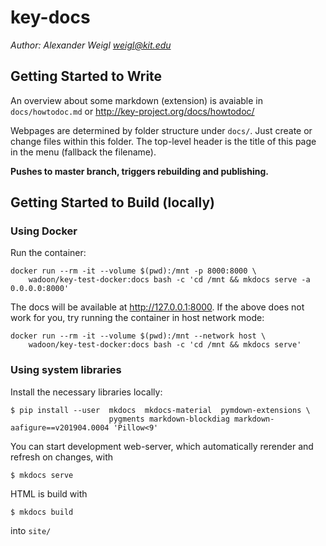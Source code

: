 # key-docs

*Author: Alexander Weigl <weigl@kit.edu>*

## Getting Started to Write

An overview about some markdown (extension) is avaiable in `docs/howtodoc.md` or 
http://key-project.org/docs/howtodoc/

Webpages are determined by folder structure under `docs/`. Just create or change
files within this folder. The top-level header is the title of this page in the
menu (fallback the filename).

**Pushes to master branch, triggers rebuilding and publishing.**


## Getting Started to Build (locally)

### Using Docker

Run the container:

```
docker run --rm -it --volume $(pwd):/mnt -p 8000:8000 \
    wadoon/key-test-docker:docs bash -c 'cd /mnt && mkdocs serve -a 0.0.0.0:8000'
```

The docs will be available at http://127.0.0.1:8000. If the above does not work for you, try running the container in host network mode:

```
docker run --rm -it --volume $(pwd):/mnt --network host \
    wadoon/key-test-docker:docs bash -c 'cd /mnt && mkdocs serve'
```

### Using system libraries

Install the necessary libraries locally: 

```
$ pip install --user  mkdocs  mkdocs-material  pymdown-extensions \
                      pygments markdown-blockdiag markdown-aafigure==v201904.0004 'Pillow<9'
```

You can start development web-server, which automatically rerender and refresh
on changes, with

```
$ mkdocs serve
```

HTML is build with 

```
$ mkdocs build
```

into `site/`

